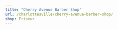 ```yaml
---
title: "Cherry Avenue Barber Shop"
url: /charlottesville/cherry-avenue-barber-shop/
shop: Friseur
---
```

